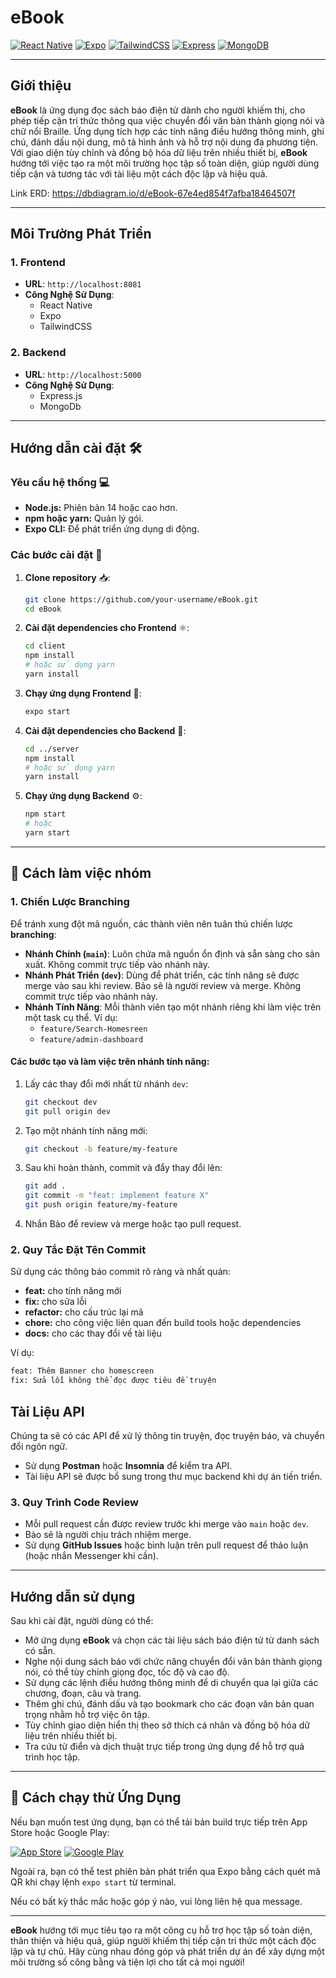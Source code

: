 # eBook

[![React Native](https://img.shields.io/badge/ReactNative-%2300256C.svg?style=for-the-badge&logo=react&logoColor=white)](https://reactnative.dev/)
[![Expo](https://img.shields.io/badge/Expo-000020.svg?style=for-the-badge&logo=expo&logoColor=white)](https://expo.dev/)
[![TailwindCSS](https://img.shields.io/badge/TailwindCSS-38B2AC.svg?style=for-the-badge&logo=tailwind-css&logoColor=white)](https://tailwindcss.com/)
[![Express](https://img.shields.io/badge/Express-000000.svg?style=for-the-badge&logo=express&logoColor=white)](https://expressjs.com/)
[![MongoDB](https://img.shields.io/badge/MongoDB-47A248.svg?style=for-the-badge&logo=mongodb&logoColor=white)](https://www.mongodb.com/)

---

## Giới thiệu

**eBook** là ứng dụng đọc sách báo điện tử dành cho người khiếm thị, cho phép tiếp cận tri thức thông qua việc chuyển đổi văn bản thành giọng nói và chữ nổi Braille. Ứng dụng tích hợp các tính năng điều hướng thông minh, ghi chú, đánh dấu nội dung, mô tả hình ảnh và hỗ trợ nội dung đa phương tiện. Với giao diện tùy chỉnh và đồng bộ hóa dữ liệu trên nhiều thiết bị, **eBook** hướng tới việc tạo ra một môi trường học tập số toàn diện, giúp người dùng tiếp cận và tương tác với tài liệu một cách độc lập và hiệu quả.

Link ERD: https://dbdiagram.io/d/eBook-67e4ed854f7afba18464507f

---
## Môi Trường Phát Triển

### 1. **Frontend**

- **URL**: `http://localhost:8081`
- **Công Nghệ Sử Dụng**:
  - React Native
  - Expo
  - TailwindCSS

### 2. **Backend**

- **URL**: `http://localhost:5000`
- **Công Nghệ Sử Dụng**:
  - Express.js
  - MongoDb

---

## Hướng dẫn cài đặt 🛠️

### Yêu cầu hệ thống 💻
- **Node.js:** Phiên bản 14 hoặc cao hơn.
- **npm hoặc yarn:** Quản lý gói.
- **Expo CLI:** Để phát triển ứng dụng di động.

### Các bước cài đặt 🔧

1. **Clone repository** 📥:
   ```bash
   git clone https://github.com/your-username/eBook.git
   cd eBook
   ```

2. **Cài đặt dependencies cho Frontend** ⚛️:
   ```bash
   cd client
   npm install
   # hoặc sử dụng yarn
   yarn install
   ```

3. **Chạy ứng dụng Frontend** 🚀:
   ```bash
   expo start
   ```

4. **Cài đặt dependencies cho Backend** 🔌:
   ```bash
   cd ../server
   npm install
   # hoặc sử dụng yarn
   yarn install
   ```

5. **Chạy ứng dụng Backend** ⚙️:
   ```bash
   npm start
   # hoặc
   yarn start
   ```
---
## :twisted_rightwards_arrows: Cách làm việc nhóm 

### 1. **Chiến Lược Branching**

Để tránh xung đột mã nguồn, các thành viên nên tuân thủ chiến lược **branching**:

- **Nhánh Chính (`main`)**: Luôn chứa mã nguồn ổn định và sẵn sàng cho sản xuất. Không commit trực tiếp vào nhánh này.
- **Nhánh Phát Triển (`dev`)**: Dùng để phát triển, các tính năng sẽ được merge vào sau khi review. Bảo sẽ là người review và merge. Không commit trực tiếp vào nhánh này.
- **Nhánh Tính Năng**: Mỗi thành viên tạo một nhánh riêng khi làm việc trên một task cụ thể. Ví dụ:
  - `feature/Search-Homesreen`
  - `feature/admin-dashboard`

#### Các bước tạo và làm việc trên nhánh tính năng:

1. Lấy các thay đổi mới nhất từ nhánh `dev`:

   ```bash
   git checkout dev
   git pull origin dev
   ```

2. Tạo một nhánh tính năng mới:

   ```bash
   git checkout -b feature/my-feature
   ```

3. Sau khi hoàn thành, commit và đẩy thay đổi lên:

   ```bash
   git add .
   git commit -m "feat: implement feature X"
   git push origin feature/my-feature
   ```

4. Nhắn Bảo để review và merge hoặc tạo pull request.

### 2. **Quy Tắc Đặt Tên Commit**

Sử dụng các thông báo commit rõ ràng và nhất quán:

- **feat:** cho tính năng mới
- **fix:** cho sửa lỗi
- **refactor:** cho cấu trúc lại mã
- **chore:** cho công việc liên quan đến build tools hoặc dependencies
- **docs:** cho các thay đổi về tài liệu

Ví dụ:

```bash
feat: Thêm Banner cho homescreen
fix: Sửa lỗi không thể đọc được tiêu đề truyện
```

## Tài Liệu API

Chúng ta sẽ có các API để xử lý thông tin truyện, đọc truyện báo, và chuyển đổi ngôn ngữ. 

- Sử dụng **Postman** hoặc **Insomnia** để kiểm tra API.
- Tài liệu API sẽ được bổ sung trong thư mục backend khi dự án tiến triển.

### 3. **Quy Trình Code Review**

- Mỗi pull request cần được review trước khi merge vào `main` hoặc `dev`.
- Bảo sẽ là người chịu trách nhiệm merge.
- Sử dụng **GitHub Issues** hoặc bình luận trên pull request để thảo luận (hoặc nhắn Messenger khi cần).
---


## Hướng dẫn sử dụng

Sau khi cài đặt, người dùng có thể:
- Mở ứng dụng **eBook** và chọn các tài liệu sách báo điện tử từ danh sách có sẵn.
- Nghe nội dung sách báo với chức năng chuyển đổi văn bản thành giọng nói, có thể tùy chỉnh giọng đọc, tốc độ và cao độ.
- Sử dụng các lệnh điều hướng thông minh để di chuyển qua lại giữa các chương, đoạn, câu và trang.
- Thêm ghi chú, đánh dấu và tạo bookmark cho các đoạn văn bản quan trọng nhằm hỗ trợ việc ôn tập.
- Tùy chỉnh giao diện hiển thị theo sở thích cá nhân và đồng bộ hóa dữ liệu trên nhiều thiết bị.
- Tra cứu từ điển và dịch thuật trực tiếp trong ứng dụng để hỗ trợ quá trình học tập.
---
## :iphone: Cách chạy thử Ứng Dụng

Nếu bạn muốn test ứng dụng, bạn có thể tải bản build trực tiếp trên App Store hoặc Google Play:

[![App Store](https://img.shields.io/badge/App%20Store-Download-blue?style=for-the-badge&logo=apple)](https://apps.apple.com/) [![Google Play](https://img.shields.io/badge/Google%20Play-Download-green?style=for-the-badge&logo=google-play)](https://play.google.com/)

Ngoài ra, bạn có thể test phiên bản phát triển qua Expo bằng cách quét mã QR khi chạy lệnh `expo start` từ terminal.

Nếu có bất kỳ thắc mắc hoặc góp ý nào, vui lòng liên hệ qua message.

---

**eBook** hướng tới mục tiêu tạo ra một công cụ hỗ trợ học tập số toàn diện, thân thiện và hiệu quả, giúp người khiếm thị tiếp cận tri thức một cách độc lập và tự chủ. Hãy cùng nhau đóng góp và phát triển dự án để xây dựng một môi trường số công bằng và tiện lợi cho tất cả mọi người!

